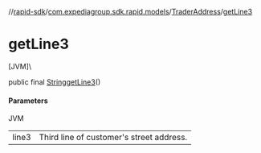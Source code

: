 //[rapid-sdk](../../../index.md)/[com.expediagroup.sdk.rapid.models](../index.md)/[TraderAddress](index.md)/[getLine3](get-line3.md)

# getLine3

[JVM]\

public final [String](https://docs.oracle.com/javase/8/docs/api/java/lang/String.html)[getLine3](get-line3.md)()

#### Parameters

JVM

| | |
|---|---|
| line3 | Third line of customer's street address. |
